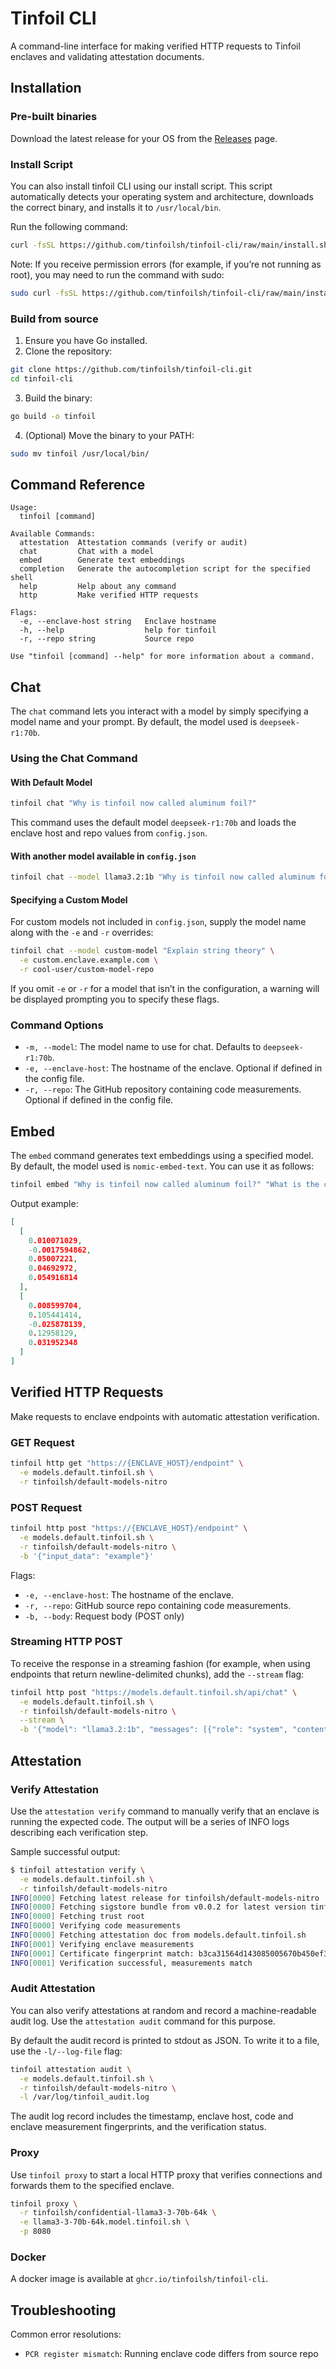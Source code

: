 # Tinfoil CLI

A command-line interface for making verified HTTP requests to Tinfoil enclaves and validating attestation documents.

## Installation

### Pre-built binaries

Download the latest release for your OS from the [Releases](https://github.com/tinfoilsh/tinfoil-cli/releases) page.

### Install Script

You can also install tinfoil CLI using our install script. This script automatically detects your operating system and architecture, downloads the correct binary, and installs it to `/usr/local/bin`.

Run the following command:

```sh
curl -fsSL https://github.com/tinfoilsh/tinfoil-cli/raw/main/install.sh | sh
```

Note: If you receive permission errors (for example, if you’re not running as root), you may need to run the command with sudo:

```sh
sudo curl -fsSL https://github.com/tinfoilsh/tinfoil-cli/raw/main/install.sh | sh
```

### Build from source

1. Ensure you have Go installed.
2. Clone the repository:

```bash
git clone https://github.com/tinfoilsh/tinfoil-cli.git
cd tinfoil-cli
```

3. Build the binary:

```bash
go build -o tinfoil
```

4. (Optional) Move the binary to your PATH:

```bash
sudo mv tinfoil /usr/local/bin/
```

## Command Reference

```text
Usage:
  tinfoil [command]

Available Commands:
  attestation  Attestation commands (verify or audit)
  chat         Chat with a model
  embed        Generate text embeddings
  completion   Generate the autocompletion script for the specified shell
  help         Help about any command
  http         Make verified HTTP requests

Flags:
  -e, --enclave-host string   Enclave hostname
  -h, --help                  help for tinfoil
  -r, --repo string           Source repo

Use "tinfoil [command] --help" for more information about a command.
```

## Chat

The `chat` command lets you interact with a model by simply specifying a model name and your prompt. By default, the model used is `deepseek-r1:70b`.

### Using the Chat Command

#### With Default Model

```bash
tinfoil chat "Why is tinfoil now called aluminum foil?"
```

This command uses the default model `deepseek-r1:70b` and loads the enclave host and repo values from `config.json`.

#### With another model available in `config.json`

```bash
tinfoil chat --model llama3.2:1b "Why is tinfoil now called aluminum foil?"
```

#### Specifying a Custom Model

For custom models not included in `config.json`, supply the model name along with the `-e` and `-r` overrides:

```bash
tinfoil chat --model custom-model "Explain string theory" \
  -e custom.enclave.example.com \
  -r cool-user/custom-model-repo
```

If you omit `-e` or `-r` for a model that isn’t in the configuration, a warning will be displayed prompting you to specify these flags.

### Command Options

- `-m, --model`: The model name to use for chat. Defaults to `deepseek-r1:70b`.
- `-e, --enclave-host`: The hostname of the enclave. Optional if defined in the config file.
- `-r, --repo`: The GitHub repository containing code measurements. Optional if defined in the config file.

## Embed

The `embed` command generates text embeddings using a specified model. By default, the model used is `nomic-embed-text`. You can use it as follows:

```bash
tinfoil embed "Why is tinfoil now called aluminum foil?" "What is the capital of France?"
```

Output example:

```json
[
  [
    0.010071029,
    -0.0017594862,
    0.05007221,
    0.04692972,
    0.054916814
  ],
  [
    0.008599704,
    0.105441414,
    -0.025878139,
    0.12958129,
    0.031952348
  ]
]
```

## Verified HTTP Requests

Make requests to enclave endpoints with automatic attestation verification.

### GET Request

```bash
tinfoil http get "https://{ENCLAVE_HOST}/endpoint" \
  -e models.default.tinfoil.sh \
  -r tinfoilsh/default-models-nitro
```

### POST Request

```bash
tinfoil http post "https://{ENCLAVE_HOST}/endpoint" \
  -e models.default.tinfoil.sh \
  -r tinfoilsh/default-models-nitro \
  -b '{"input_data": "example"}'
```

Flags:

- `-e, --enclave-host`: The hostname of the enclave.
- `-r, --repo`: GitHub source repo containing code measurements.
- `-b, --body`: Request body (POST only)

### Streaming HTTP POST

To receive the response in a streaming fashion (for example, when using endpoints that return newline-delimited chunks), add the `--stream` flag:

```sh
tinfoil http post "https://models.default.tinfoil.sh/api/chat" \
  -e models.default.tinfoil.sh \
  -r tinfoilsh/default-models-nitro \
  --stream \
  -b '{"model": "llama3.2:1b", "messages": [{"role": "system", "content": "You are a helpful assistant."}, {"role": "user", "content": "Why is tinfoil now called aluminum foil?"}], "stream": true}'
```

## Attestation

### Verify Attestation

Use the `attestation verify` command to manually verify that an enclave is running the expected code. The output will be a series of INFO logs describing each verification step.

Sample successful output:

```bash
$ tinfoil attestation verify \
  -e models.default.tinfoil.sh \
  -r tinfoilsh/default-models-nitro
INFO[0000] Fetching latest release for tinfoilsh/default-models-nitro
INFO[0000] Fetching sigstore bundle from v0.0.2 for latest version tinfoilsh/default-models-nitro EIF 906162aef9fb2d4731433421ae6050840a867ee4b7b9302ada6228a809e0cab5
INFO[0000] Fetching trust root
INFO[0000] Verifying code measurements
INFO[0000] Fetching attestation doc from models.default.tinfoil.sh
INFO[0001] Verifying enclave measurements
INFO[0001] Certificate fingerprint match: b3ca31564d143085005670b450ef3d64429aa1529c641ec897983f11c2726007
INFO[0001] Verification successful, measurements match
```

### Audit Attestation

You can also verify attestations at random and record a machine-readable audit log. Use the `attestation audit` command for this purpose.

By default the audit record is printed to stdout as JSON. To write it to a file, use the `-l/--log-file` flag:

```bash
tinfoil attestation audit \
  -e models.default.tinfoil.sh \
  -r tinfoilsh/default-models-nitro \
  -l /var/log/tinfoil_audit.log
```

The audit log record includes the timestamp, enclave host, code and enclave measurement fingerprints, and the verification status.

### Proxy

Use `tinfoil proxy` to start a local HTTP proxy that verifies connections and forwards them to the specified enclave.

```bash
tinfoil proxy \
  -r tinfoilsh/confidential-llama3-3-70b-64k \
  -e llama3-3-70b-64k.model.tinfoil.sh \
  -p 8080
```

### Docker

A docker image is available at `ghcr.io/tinfoilsh/tinfoil-cli`.

## Troubleshooting

Common error resolutions:

- `PCR register mismatch`: Running enclave code differs from source repo
